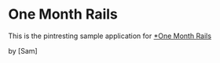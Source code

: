 # One Month Rails

This is the pintresting sample application for 
[*One Month Rails](http://onemonthrails.com)

by [Sam]